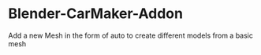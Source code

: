 # Blender-CarMaker-Addon
Add a new Mesh in the form of auto to create different models from a basic mesh
